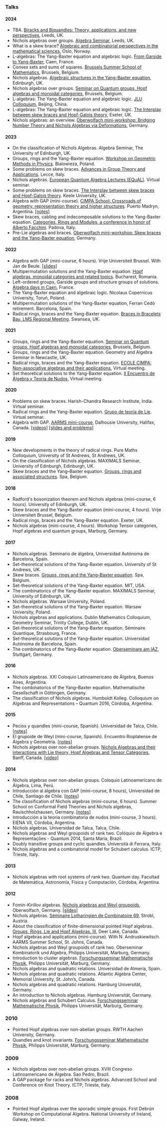 ### Talks 

#### 2024 

* TBA. [Biracks and Biquandles: Theory, applications, and new perspectives](https://conferences.leeds.ac.uk/artin/), Leeds, UK.
* Nichols algebras over groups. [Algebra Seminar](https://sites.google.com/view/crt-leeds/activities-in-leeds), Leeds, UK.
* What is a skew brace? [Algebraic and combinatorial perspectives in the mathematical sciences](https://www.math.ntnu.no/acpms/), Oslo, Norway.
* L-algebras: The Yang-Baxter equation and algebraic logic. [From Garside to Yang-Baxter](https://godelle.users.lmno.cnrs.fr/conf2024/), Caen, France. 
* Convex sets and sums of squares. [Brussels Summer School of Mathematics](https://bssm.ulb.ac.be/en/program.php), Brussels, Belgium. 
* Nichols algebras. [Algebraic structures in the Yang-Baxter equation](https://sites.google.com/view/yang-baxter-algebras/home), Edinburgh, UK.
* Nichols algebras over groups. [Seminar on Quantum groups, Hopf algebras and monoidal categories](https://hopfalgb.ulb.be/schedule.html), Brussels, Belgium. 
* L-algebras: The Yang-Baxter equation and algebraic logic. [JLU Colloquium](https://srmc.pku.edu.cn/eng/), Beijing, China. 
* L-algebras: The Yang-Baxter equation and algebraic logic. [The Interplay between skew braces and Hopf-Galois theory](https://interplaysbhg.github.io), Exeter, UK.
* Nichols algebras: an overview. [Oberwolfach mini-workshop: Bridging Number Theory and Nichols Algebras via Deformations](https://www.mfo.de/occasion/2405b/www_view), Germany.

#### 2023

* On the classification of Nichols Algebras. Algebra Seminar, The University of Edinburgh, UK. 
* Groups, rings and the Yang-Baxter equation. [Workshop on Geometric Methods in Physics](https://wgmp.uwb.edu.pl). Bialowieza, Poland.
* Some problems on skew braces. [Advances in Group Theory and Applications](https://www.advgrouptheory.com/agta2023/). Lecce, Italy.
* Nichols algebras. [European Quantum Algebra Lectures (EQuAL)](https://sites.google.com/view/equalseminar/home). Virtual seminar.
* Some problems on skew braces. [The Interplay between skew braces and Hopf-Galois theory](https://interplaysbhg.github.io). Keele University, UK. 
* Algebra with GAP (mini-course). [CIMPA School: Crossroads of geometry, representation theory and higher structures](https://crossroads-2023.github.io). Puerto Madryn, Argentina. [[notes]](https://crossroads-2023.github.io/vendramin/gap.pdf)
* Skew braces, cabling and indecomposable solutions to the Yang-Baxter equation. [Categories, Rings and Modules, a conference in honor of Alberto Facchini](https://events.math.unipd.it/CRaM/). Padova, Italy.
* Pre-Lie algebras and braces. [Oberwolfach mini-workshop: Skew braces and the Yang-Baxter equation](https://www.mfo.de/occasion/2309a/www_view), Germany. 

#### 2022

* Algebra with GAP (mini-course, 6 hours). Vrije Universiteit Brussel. With Jan de Beule. [[slides]](notes/vub.tar.bz2)
* Multipermutation solutions and the Yang-Baxter equation. [Hopf algebras, monoidal categories and related topics](https://hopfconferencebuch.wixsite.com/website). Bucharest, Romania. 
* Left-ordered groups, Garside groups and structure groups of solutions. [Algebra days in Caen](https://lebed.users.lmno.cnrs.fr/AlgebraDays2022.html), France.
* The Yang-Baxter equation and algebraic logic. Nicolaus Copernicus University, Toruń, Poland. 
* Multipermutation solutions of the Yang-Baxter equation, Ferran Cedó retirement. Barcelona, Spain.
* Radical rings, braces and the Yang-Baxter equation. [Braces in Bracelets Bay. LMS Regional Meeting](https://sites.google.com/view/lmsmeetingbracesinbraceletbay/home). Swansea, UK.
  
#### 2021

* Groups, rings and the Yang-Baxter equation. [Seminar on Quantum groups, Hopf algebras and monoidal categories](https://hopfalgb.ulb.be/schedule.html), Brussels, Belgium. 
* Groups, rings and the Yang-Baxter equation. Geometry and Algebra Seminar in Newcastle, UK.
* Radical rings, braces and the Yang-Baxter equation. [ECOLE CIMPA: Non-associative algebras and their applications](https://sites.google.com/view/cimpa2020madagascar/), Virtual meeting.
* Set theoretical solutions to the Yang-Baxter equation. [II Encuentro de Álgebra y Teoría de Nudos](https://matematica.uv.cl/grupoAtN/encuentro/2021/), Virtual meeting.

#### 2020

* Problems on skew braces. Harish-Chandra Research Institute, India. Virtual seminar.
* Radical rings and the Yang-Baxter equation. [Grupo de teoría de Lie](http://teoriadelie.famaf.unc.edu.ar/seminario/). Virtual seminar.
* Algebra with GAP. [AARMS mini-course](https://aarms.math.ca/event/mini-course-on-gap/), Dalhousie University, Halifax, Canada. [[videos]](http://www.mathstat.dal.ca/~selinger/mini-course-gap/) [[slides and problems]](notes/dalhousi.tar.gz)
 
#### 2019

* New developments in the theory of radical rings. Pure Maths Colloquium, University of St Andrews, St Andrews, UK.
* On the classification of Nichols algebras. MAXIMALS Seminar, University of Edinburgh, Edinburgh, UK.
* Skew braces and the Yang–Baxter equation. [Groups, rings and associated structures](http://www.ilariacolazzo.info/spa2019/). Spa, Belgium.

#### 2018

* Radford's bosonization theorem and Nichols algebras (mini-course, 6 hours). University of Edinburgh, UK. 
* Skew braces and the Yang-Baxter equation (mini-course, 4 hours). Vrije Universiteit Brussel, Belgium. 
* Radical rings, braces and the Yang-Baxter equation. Exeter, UK.
* Nichols algebras (mini-course, 4 hours). Workshop Tensor categories, Hopf algebras and quantum groups, Marburg, Germany. 

#### 2017

* Nichols algebras. Seminario de álgebra, Universidad Autónoma de Barcelona, Spain. 
* Set-theoretical solutions of the Yang-Baxter equation. University of St Andrews, UK.
* Skew braces. [Groups, rings and the Yang–Baxter equation](http://www.ilariacolazzo.info/spa2017/). Spa, Belgium.
* Set-theoretical solutions of the Yang–Baxter equation. MIT, USA. 
* The combinatorics of the Yang–Baxter equation. MAXIMALS Seminar, University of Edinburgh, UK. 
* Nichols algebras. Warsaw University, Poland. 
* Set-theoretical solutions of the Yang–Baxter equation. Warsaw University, Poland. 
* Nichols algebras and applications. Dublin Mathematics Colloquium, Geometry Seminar, Trinity College, Dublin, UK. 
* Set-theoretical solutions of the Yang–Baxter equation. Séminaire Quantique, Strasbourg, France. 
* Set-theoretical solutions of the Yang–Baxter equation. Universidad Autónoma de Barcelona, Spain. 
* The combinatorics of the Yang–Baxter equation. [Oberseminare am IAZ](https://pnp.mathematik.uni-stuttgart.de/iaz/iaz1/Oberseminar/oberseminar-algebra.html), Stuttgart, Germany.

#### 2016

* Nichols algebras. XXI Coloquio Latinoamericano de Álgebra, Buenos Aires, Argentina. 
* The combinatorics of the Yang–Baxter equation. Mathematische Gesellschaft in Göttingen, Germany. 
* The classification of Nichols algebras. Humboldt Kolleg. Colloquium on Algebras and Representations – Quantum 2016, Córdoba, Argentina. 

#### 2015

* Pecios y quandles (mini-course, Spanish). Universidad de Talca, Chile. [[notes]](notes/talca2015.pdf)
* El grupoide de Weyl (mini-course, Spanish). Encuentro Rioplatense de Álgebra y Geometría. [[notes]](notes/erag2015.pdf)
* Nichols algebras over non-abelian groups. [Nichols Algebras and their interactions with Lie theory, Hopf Algebras and Tensor Categories](https://www.birs.ca/events/2015/5-day-workshops/15w5053), Banff, Canada. [[video]](https://www.birs.ca/events/2015/5-day-workshops/15w5053/videos/watch/201509090901-Vendramin.html)

#### 2014

* Nichols algebras over non-abelian groups. Coloquio Latinoamericano de Álgebra, Lima, Perú. 
* Introducción al álgebra con GAP (mini-course, 8 hours), Universidad de Chile, Santiago de Chile. [[notes]](notes/GAP.pdf)
* The classification of Nichols algebras (mini-course, 6 hours). Summer School on Conformal Field Theories and Nichols algebras, Rauischholzhausen, Germany. [[notes]](notes/rauischholzhausen2014.pdf)
* Introducción a la teoría combinatoria de nudos (mini-course, 3 hours). ElENA VII, Córdoba, Argentina. 
* Nichols algebras. Universidad de Talca, Talca, Chile.
* Nichols algebras and Weyl groupoids of rank two. Colóquio de Álgebra e Representações - Quantum 2014, Santa Maria, Brazil. 
* Doubly transitive groups and cyclic quandles. Università di Ferrara, Italy. 
* Nichols algebras and a combinatorial model for Schubert calculus. ICTP, Trieste, Italy.

#### 2013

* Nichols algebras with root systems of rank two. Quantum day. Facultad de Matemática, Astronomía, Física y Computación, Córdoba, Argentina.  

#### 2012

* Fomin-Kirillov algebras. [Nichols algebras and Weyl groupoids](https://www.mfo.de/occasion/1240a/www_view), Oberwolfach, Germany. [[slides]](https://leandrovendramin.org/talks/2012/oberwolfach.pdf)
* Nichols algebras. [Séminaire Lotharingien de Combinatoire 69](https://www.emis.de/journals/SLC/wpapers/s69preface.html), Strobl, Austria. 
* About the classification of finite-dimensional pointed Hopf algebras. [Groups, Rings, Lie and Hopf Algebras. III](https://www.mun.ca/aac/workshops/past-workshops/2012/), Deer Lake, Canada.
* Hopf algebras and applications (mini-course). With N. Andruskiewitsch. AARMS Summer School, St. Johns, Canada. 
* Nichols algebras and Weyl groupoids of rank two. Oberseminar Kombinatorik und Algebra, Philipps Universität, Marburg, Germany. 
* Introduction to cluster algebras. [Forschungsseminar Mathematische Physik](https://www.mathematik.uni-marburg.de/~agricola/FS-Archiv.html), Philipps Universität, Marburg, Germany. 
* Nichols algebras and quadratic relations. Universidad de Almería, Spain. 
* Nichols algebras and quadratic relations. Atlantic Algebra Center, Memorial University, St. John’s, Canada.
* Nichols algebras and quadratic relations. Hamburg Universität, Germany.
* An introduction to Nichols algebras. Hamburg Universität, Germany. 
* Nichols algebras and Schubert Calculus. [Forschungsseminar Mathematische Physik](https://www.mathematik.uni-marburg.de/~agricola/FS-Archiv.html), Philipps Universität, Marburg, Germany. 

### 2010 

* Pointed Hopf algebras over non-abelian groups. RWTH Aachen University, Germany.
* Quandles and knot invariants. [Forschungsseminar Mathematische Physik](https://www.mathematik.uni-marburg.de/~agricola/FS-Archiv.html), Philipps Universität, Marburg, Germany.

### 2009

* Nichols algebras over non-abelian groups. XVIII Congreso Latinoamericano de Álgebra. Sao Pedro, Brazil.
* A GAP package for racks and Nichols algebras. Advanced School and Conference on Knot Theory. ICTP, Trieste, Italy.

### 2008

* Pointed Hopf algebras over the sporadic simple groups. First Debrún Workshop on Computational Algebra. National University of Ireland, Galway, Ireland.
